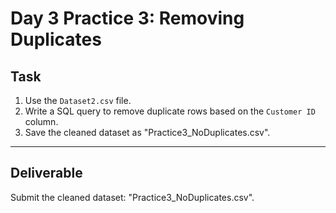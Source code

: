 # Day 3 Practice 3: Removing Duplicates

## Task
1. Use the `Dataset2.csv` file.
2. Write a SQL query to remove duplicate rows based on the `Customer ID` column.
3. Save the cleaned dataset as "Practice3_NoDuplicates.csv".

---

## Deliverable
Submit the cleaned dataset: "Practice3_NoDuplicates.csv".
